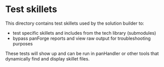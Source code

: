 # Test skillets

This directory contains test skillets used by the solution builder to:

* test specific skillets and includes from the tech library (submodules)
* bypass panForge reports and view raw output for troubleshooting purposes

These tests will show up and can be run in panHandler or other tools that
dynamically find and display skillet files.

